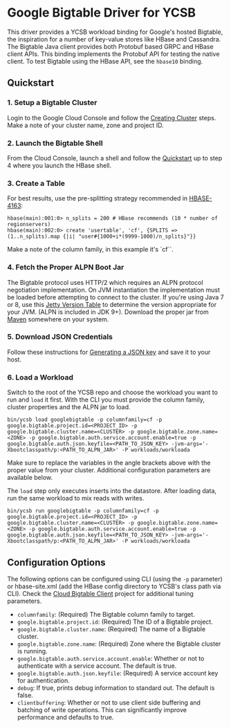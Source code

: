 <!--
Copyright (c) 2016 YCSB contributors. All rights reserved.

Licensed under the Apache License, Version 2.0 (the "License"); you
may not use this file except in compliance with the License. You
may obtain a copy of the License at

http://www.apache.org/licenses/LICENSE-2.0

Unless required by applicable law or agreed to in writing, software
distributed under the License is distributed on an "AS IS" BASIS,
WITHOUT WARRANTIES OR CONDITIONS OF ANY KIND, either express or
implied. See the License for the specific language governing
permissions and limitations under the License. See accompanying
LICENSE file.
-->

# Google Bigtable  Driver for YCSB

This driver provides a YCSB workload binding for Google's hosted Bigtable, the inspiration for a number of key-value stores like HBase and Cassandra. The Bigtable Java client provides both Protobuf based GRPC and HBase client APIs. This binding implements the Protobuf API for testing the native client. To test Bigtable using the HBase API, see the `hbase10` binding.

## Quickstart

### 1. Setup a Bigtable Cluster

Login to the Google Cloud Console and follow the [Creating Cluster](https://cloud.google.com/bigtable/docs/creating-cluster) steps. Make a note of your cluster name, zone and project ID.

### 2. Launch the Bigtable Shell

From the Cloud Console, launch a shell and follow the [Quickstart](https://cloud.google.com/bigtable/docs/quickstart) up to step 4 where you launch the HBase shell.

### 3. Create a Table

For best results, use the pre-splitting strategy recommended in [HBASE-4163](https://issues.apache.org/jira/browse/HBASE-4163):

```
hbase(main):001:0> n_splits = 200 # HBase recommends (10 * number of regionservers)
hbase(main):002:0> create 'usertable', 'cf', {SPLITS => (1..n_splits).map {|i| "user#{1000+i*(9999-1000)/n_splits}"}}
```

Make a note of the column family, in this example it's `cf``.

### 4. Fetch the Proper ALPN Boot Jar

The Bigtable protocol uses HTTP/2 which requires an ALPN protocol negotiation implementation. On JVM instantiation the implementation must be loaded before attempting to connect to the cluster. If you're using Java 7 or 8, use this [Jetty Version Table](http://www.eclipse.org/jetty/documentation/current/alpn-chapter.html#alpn-versions) to determine the version appropriate for your JVM. (ALPN is included in JDK 9+). Download the proper jar from [Maven](http://search.maven.org/#search%7Cgav%7C1%7Cg%3A%22org.mortbay.jetty.alpn%22%20AND%20a%3A%22alpn-boot%22) somewhere on your system.

### 5. Download JSON Credentials

Follow these instructions for [Generating a JSON key](https://cloud.google.com/bigtable/docs/installing-hbase-shell#service-account) and save it to your host.

### 6. Load a Workload

Switch to the root of the YCSB repo and choose the workload you want to run and `load` it first. With the CLI you must provide the column family, cluster properties and the ALPN jar to load.

```
bin/ycsb load googlebigtable -p columnfamily=cf -p google.bigtable.project.id=<PROJECT_ID> -p google.bigtable.cluster.name=<CLUSTER> -p google.bigtable.zone.name=<ZONE> -p google.bigtable.auth.service.account.enable=true -p google.bigtable.auth.json.keyfile=<PATH_TO_JSON_KEY> -jvm-args='-Xbootclasspath/p:<PATH_TO_ALPN_JAR>' -P workloads/workloada

```

Make sure to replace the variables in the angle brackets above with the proper value from your cluster. Additional configuration parameters are available below.

The `load` step only executes inserts into the datastore. After loading data, run the same workload to mix reads with writes.

```
bin/ycsb run googlebigtable -p columnfamily=cf -p google.bigtable.project.id=<PROJECT_ID> -p google.bigtable.cluster.name=<CLUSTER> -p google.bigtable.zone.name=<ZONE> -p google.bigtable.auth.service.account.enable=true -p google.bigtable.auth.json.keyfile=<PATH_TO_JSON_KEY> -jvm-args='-Xbootclasspath/p:<PATH_TO_ALPN_JAR>' -P workloads/workloada

```

## Configuration Options

The following options can be configured using CLI (using the `-p` parameter) or hbase-site.xml (add the HBase config directory to YCSB's class path via CLI). Check the [Cloud Bigtable Client](https://github.com/manolama/cloud-bigtable-client) project for additional tuning parameters.

* `columnfamily`: (Required) The Bigtable column family to target.
* `google.bigtable.project.id`: (Required) The ID of a Bigtable project.
* `google.bigtable.cluster.name`: (Required) The name of a Bigtable cluster.
* `google.bigtable.zone.name`: (Required) Zone where the Bigtable cluster is running.
* `google.bigtable.auth.service.account.enable`: Whether or not to authenticate with a service account. The default is true.
* `google.bigtable.auth.json.keyfile`: (Required) A service account key for authentication.
* `debug`: If true, prints debug information to standard out. The default is false.
* `clientbuffering`: Whether or not to use client side buffering and batching of write operations. This can significantly improve performance and defaults to true.

